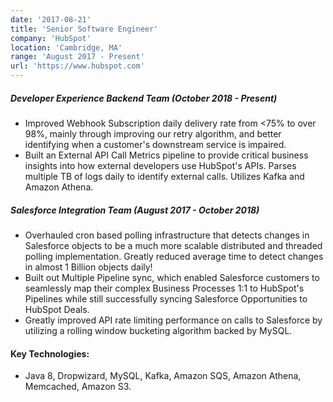 ```yaml
---
date: '2017-08-21'
title: 'Senior Software Engineer'
company: 'HubSpot'
location: 'Cambridge, MA'
range: 'August 2017 - Present'
url: 'https://www.hubspot.com'
---
```


##### Developer Experience Backend Team (October 2018 - Present)

- Improved Webhook Subscription daily delivery rate from <75% to over 98%, mainly through improving our retry algorithm, and better identifying when a customer's downstream service is impaired.
- Built an External API Call Metrics pipeline to provide critical business insights into how external developers use HubSpot's APIs. Parses multiple TB of logs daily to identify external calls. Utilizes Kafka and Amazon Athena.

##### Salesforce Integration Team (August 2017 - October 2018)

- Overhauled cron based polling infrastructure that detects changes in Salesforce objects to be a much more scalable distributed and threaded polling implementation. Greatly reduced average time to detect changes in almost 1 Billion objects daily!
- Built out Multiple Pipeline sync, which enabled Salesforce customers to seamlessly map their complex Business Processes 1:1 to HubSpot's Pipelines while still successfully syncing Salesforce Opportunities to HubSpot Deals.
- Greatly improved API rate limiting performance on calls to Salesforce by utilizing a rolling window bucketing algorithm backed by MySQL.

#### Key Technologies:

- Java 8, Dropwizard, MySQL, Kafka, Amazon SQS, Amazon Athena, Memcached, Amazon S3.
